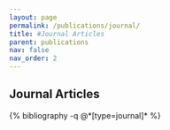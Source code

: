 ```yaml
---
layout: page
permalink: /publications/journal/
title: #Journal Articles
parent: publications
nav: false
nav_order: 2
---
```


<!-- _pages/journal.md -->

<div class="publications">
  <h2>Journal Articles</h2>
  {% bibliography -q @*[type=journal]* %}
</div>
